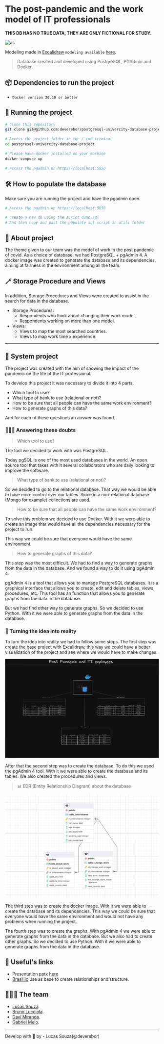 # The post-pandemic and the work model of IT professionals

**THIS DB HAS NO TRUE DATA, THEY ARE ONLY FICTIONAL FOR STUDY.**

![as](https://c.tenor.com/UOlZB9S6Yh8AAAAd/civid19-coronavirus.gif)

Modeling made in [Excalidraw](https://excalidraw.com/)
`modeling available` [here](./.github/img/excalidraw-of-project.png).

> Database created and developed using PostgreSQL, PGAdmin and Docker.

## 📦 Dependencies to run the project

- `Docker version 20.10 or better`

## 🎲 Running the project

```zsh
# Clone this repository
git clone git@github.com:deverebor/postgresql-univercity-database-project.git
```

```zsh
# Access the project folder in the / cmd terminal
cd postgresql-univercity-database-project
```

```zsh
# Please have docker installed on your machine
docker compose up
```

```zsh
# access the pgadmin on https://localhost:5050
```

## 🛠️ How to populate the database

Make sure you are running the project and have the pgadmin open.

```zsh
# Access the pgadmin on https://localhost:5050
```

```zsh
# Create a new db using the script dump.sql
# And then copy and past the populate sql script in utils folder
```

## 📜 About project

The theme given to our team was the model of work in the post pandemic
of covid. As a choice of database, we had PostgreSQL + pgAdmin 4. A
docker image was created to generate the database and its
dependencies, aiming at fairness in the environment among all the
team.

## 🪄 Storage Procedure and Views

In addition, Storage Procedures and Views were created to assist in
the search for data in the database.

- Storage Procedures:
  - Respondents who think about changing their work model.
  - Respondents working on more than one model.
- Views:
  - Views to map the most searched countries.
  - Views to map work time x experience.

---

## 🚀 System project

The project was created with the aim of showing the impact of the
pandemic on the life of the IT professional.

To develop this project it was necessary to divide it into 4 parts.

- Which tool to use?
- What type of bank to use (relational or not)?
- How to be sure that all people can have the same work environment?
- How to generate graphs of this data?

And for each of these questions an answer was found.

### 👨🏾‍🔬 Answering these doubts

> Which tool to use?

The tool we decided to work with was PostgreSQL.

Today pgSQL is one of the most used databases in the world. An open
source tool that takes with it several collaborators who are daily
looking to improve the software.

> What type of bank to use (relational or not)?

So we decided to go to the relational database. That way we would be
able to have more control over our tables. Since in a non-relational
database (Mongo for example) collections are used.

> How to be sure that all people can have the same work environment?

To solve this problem we decided to use Docker. With it we were able
to create an image that would have all the dependencies necessary for
the project to run.

This way we could be sure that everyone would have the same
environment.

> How to generate graphs of this data?

This step was the most difficult. We had to find a way to generate
graphs from the data in the database. And we found a way to do it
using pgAdmin 4.

pgAdmin 4 is a tool that allows you to manage PostgreSQL databases. It
is a graphical interface that allows you to create, edit and delete
tables, views, procedures, etc. This tool has an function that allows
you to generate graphs from the data in the database.

But we had find other way to generate graphs. So we decided to use
Python. With it we were able to generate graphs from the data in the
database.

### 🔨 Turning the idea into reality

To turn the idea into reality we had to follow some steps. The first
step was create the base project with Excalidraw, this way we could
have a better visualization of the project and see where we would have
to make changes.

![banco](./.github/img/excalidraw-of-project.png)

After that the second step was to create the database. To do this we
used the pgAdmin 4 tool. With it we were able to create the database
and its tables. We also created the procedures and views.

> 📊 EDR (Entity Relationship Diagram) about the database

![banco](./.github/img/erd-database-diagram.png)

The third step was to create the docker image. With it we were able to
create the database and its dependencies. This way we could be sure
that everyone would have the same environment and would not have any
problems when running the project.

The fourth step was to create the graphs. With pgAdmin 4 we were able
to generate graphs from the data in the database. But we also had to
create other graphs. So we decided to use Python. With it we were able
to generate graphs from the data in the database.

## 📌 Useful's links

- Presentation pptx
  [here](assets/presentation/ANHANGUERA_SYSTEM_PROJECT.pptx)
- [Brasil.io](https://brasil.io/dataset/covid19/caso/) use as base to
  create relationships and structure.

## 👨🏾‍🦱 The team

- [Lucas Souza](https://www.linkedin.com/in/lucas-souza-dev/).
- [Bruno Lucciola](https://www.linkedin.com/in/brunolucciola/).
- [Davi Miranda](https://www.linkedin.com/in/davi-miranda/).
- [Gabriel Melo](https://github.com/ArkGM).

---

Develop with 💜 by - Lucas Souza(@deverebor)
